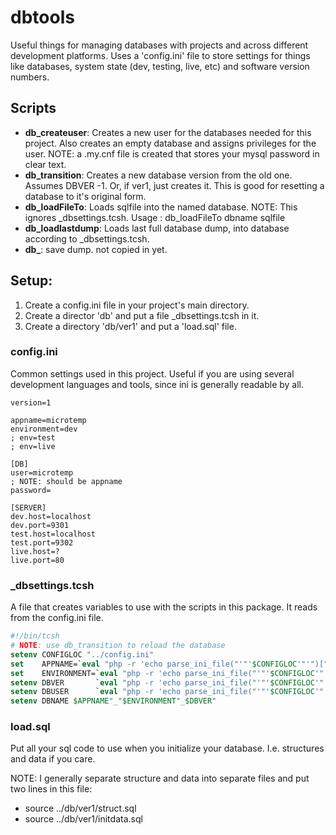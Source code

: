 # dbtools

Useful things for managing databases with projects and across different development platforms. Uses a 'config.ini' file to store settings for things like databases, system state (dev, testing, live, etc) and software version numbers.

## Scripts

* **db_createuser**: Creates a new user for the databases needed for this project. Also creates an empty database and assigns privileges for the user. NOTE: a .my.cnf file is created that stores your mysql password in clear text.
* **db_transition**: Creates a new database version from the old one. Assumes DBVER -1. Or, if ver1, just creates it. This is good for resetting a database to it's original form.
* **db_loadFileTo**: Loads sqlfile into the named database. NOTE: This ignores _dbsettings.tcsh. Usage : db_loadFileTo dbname sqlfile
* **db_loadlastdump**:  Loads last full database dump, into database according to _dbsettings.tcsh.
* **db_**: save dump. not copied in yet.


## Setup:
1. Create a config.ini file in your project's main directory.
1. Create a director 'db' and put a file _dbsettings.tcsh in it. 
1. Create a directory 'db/ver1' and put a 'load.sql' file.

### config.ini
Common settings used in this project. Useful if you are using several development languages and tools, since ini is generally readable by all.
```
version=1

appname=microtemp
environment=dev
; env=test
; env=live

[DB]
user=microtemp
; NOTE: should be appname
password=

[SERVER]
dev.host=localhost
dev.port=9301
test.host=localhost
test.port=9302
live.host=?
live.port=80
```

### _dbsettings.tcsh

A file that creates variables to use with the scripts in this package. It reads from the config.ini file.
``` tcsh
#!/bin/tcsh 
# NOTE: use db_transition to reload the database
setenv CONFIGLOC "../config.ini"
set    APPNAME=`eval "php -r 'echo parse_ini_file("'"'$CONFIGLOC'"'")["'"'"appname"'"'"]"";'"`
set    ENVIRONMENT=`eval "php -r 'echo parse_ini_file("'"'$CONFIGLOC'"'")["'"'"environment"'"'"]"";'"`
setenv DBVER       `eval "php -r 'echo parse_ini_file("'"'$CONFIGLOC'"'")["'"'"version"'"'"]"";'"`
setenv DBUSER      `eval "php -r 'echo parse_ini_file("'"'$CONFIGLOC'"'",true)["'"'"DB"'"'"]["'"'"user"'"'"]"";'"`
setenv DBNAME $APPNAME"_"$ENVIRONMENT"_$DBVER"
```

### load.sql
Put all your sql code to use when you initialize your database. I.e. structures and data if you care.

NOTE: I generally separate structure and data into separate files and put two lines in this file: 
* source ../db/ver1/struct.sql
* source ../db/ver1/initdata.sql
